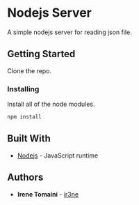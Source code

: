 # Nodejs Server

A simple nodejs server for reading json file.

## Getting Started

Clone the repo.

### Installing

Install all of the node modules.

```bash
npm install
```

## Built With

- [Nodejs](https://github.com/nodejs/node) - JavaScript runtime

## Authors

- **Irene Tomaini** - [ir3ne](https://github.com/ir3ne)
